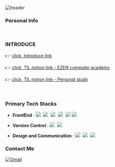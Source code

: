 ![header](https://capsule-render.vercel.app/api?type=waving&&color=0:fceabb,100:f8b500&height=180&section=header&text=Welcome%20To%20My%20GitHub!&fontSize=45&fontColor=333&fontAlignY=35&animation=fadeIn)

### Personal Info

<br />

### INTRODUCE

👉 [click, Introduce link](https://narrow-nectarine-b14.notion.site/INTRODUCE-7849b212511a45a7a0579adc05a4dbb9)

👉 [click, TIL notion link - EZEN computer academy](https://narrow-nectarine-b14.notion.site/EZEN-TIL-6fb4032692a24bfab96d2b0c18c79cbb)

👉 [click, TIL notion link - Personal study](https://narrow-nectarine-b14.notion.site/DEVELOPER-STUDY-45ac27a4671c45bdac3616af485043af)

<br />

### Primary Tech Stacks

- <b>FrontEnd</b> : <img src="https://img.shields.io/badge/HTML5-E34F26?style=flat-square&logo=HTML5&logoColor=white"/>&nbsp;&nbsp;<img src="https://img.shields.io/badge/CSS3-1572B6?style=flat-square&logo=CSS3&logoColor=white"/>&nbsp;&nbsp;<img src="https://img.shields.io/badge/Scss-CC6699?style=flat-square&logo=Sass&logoColor=white"/>&nbsp;&nbsp;<img src="https://img.shields.io/badge/JavaScript-F7DF1E?style=flat-square&logo=JavaScript&logoColor=black"/>&nbsp;&nbsp;<img src="https://img.shields.io/badge/jQuery-0769AD?style=flat-square&logo=jQuery&logoColor=white"/> <img src="https://img.shields.io/badge/react-222222?style=flat-square&logo=react&logoColor=61dafb"/>

- <b>Version Control</b> : <img src="https://img.shields.io/badge/Git-F05032?style=flat-square&logo=Git&logoColor=white"/>&nbsp;&nbsp;<img src="https://img.shields.io/badge/GitHub-181717?style=flat-square&logo=GitHub&logoColor=white"/>

- <b>Design and Communication</b> : <img src="https://img.shields.io/badge/Figma-F24E1E?style=flat-square&logo=Figma&logoColor=white"/>&nbsp;&nbsp;<img src="https://img.shields.io/badge/Adobe Photoshop-31A8FF?style=flat-square&logo=Adobe Photoshop&logoColor=white"/>&nbsp;&nbsp;<img src="https://img.shields.io/badge/Adobe Illustrator-FF9A00?style=flat-square&logo=Adobe Illustrator&logoColor=white"/>
  <br />

### Contact Me

[![Gmail](https://img.shields.io/badge/Gmail-D14836?style=flat-square&logo=gmail&logoColor=white&link=mailto:lja3248@gmail.com)](mailto:lja3248@gmail.com)
